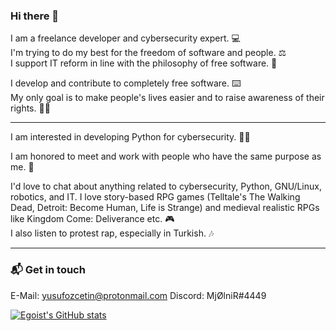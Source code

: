 ### Hi there 👋

I am a freelance developer and cybersecurity expert. 💻   
I'm trying to do my best for the freedom of software and people. ⚖️  
I support IT reform in line with the philosophy of free software. 🐧

I develop and contribute to completely free software. ⌨️  
My only goal is to make people's lives easier and to raise awareness of their rights. ✊🏽

---

I am interested in developing Python for cybersecurity. 👨‍💻

I am honored to meet and work with people who have the same purpose as me. 🤙

I'd love to chat about anything related to cybersecurity, Python, GNU/Linux, robotics, and IT.
I love story-based RPG games (Telltale's The Walking Dead, Detroit: Become Human, Life is Strange) and medieval realistic RPGs like Kingdom Come: Deliverance etc. 🎮   
I also listen to protest rap, especially in Turkish. 🎶

---

### 📬 Get in touch

E-Mail: yusufozcetin@protonmail.com
Discord: MjØlniR#4449

[![Egoist's GitHub stats](https://github-readme-stats.vercel.app/api?username=egoistpizza)](https://github.com/anuraghazra/github-readme-stats)
